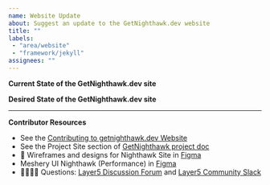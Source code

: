 ```yaml
---
name: Website Update
about: Suggest an update to the GetNighthawk.dev website
title: ""
labels: 
 - "area/website"
 - "framework/jekyll"
assignees: ""
---
```


**Current State of the GetNighthawk.dev site**
<!-- A brief description of what the problem is. -->

**Desired State of the GetNighthawk.dev site**
<!-- A brief description of the change you are requesting. -->

---

**Contributor Resources**

- See the [Contributing to getnighthawk.dev Website](https://github.com/khulnasoft/getnighthawk/blob/master/CONTRIBUTING.md)
- See the Project Site section of [GetNighthawk project doc](https://docs.google.com/document/d/1lHfMo4iIx2WXFZIspfHyxTsPR1T63_2IV5NUkgxoo0w)
- 🎨 Wireframes and designs for Nighthawk Site in [Figma](https://www.figma.com/file/5ZwEkSJwUPitURD59YHMEN/Layer5-Designs?type=design&node-id=5046-0&mode=design&t=UYVaGhic2LY8EXee-0)
- Meshery UI Nighthawk (Performance) in [Figma](https://www.figma.com/file/SMP3zxOjZztdOLtgN4dS2W/Meshery-UI?type=design&node-id=2-5814&mode=design&t=Gt14dmRRlpL09apZ-0)
- 🙋🏾🙋🏼 Questions: [Layer5 Discussion Forum](https://discuss.khulnasoft.com) and [Layer5 Community Slack](http://slack.khulnasoft.com)
